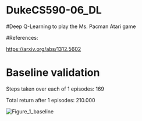 # DukeCS590-06_DL

#Deep Q-Learning to play the Ms. Pacman Atari game

#References:

https://arxiv.org/abs/1312.5602

# Baseline validation

Steps taken over each of 1 episodes: 169

Total return after 1 episodes: 210.000

![Figure_1_baseline](https://user-images.githubusercontent.com/24253218/235557485-c8d21a10-7d5a-478a-9f05-43e3ffa17be2.png)
